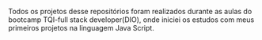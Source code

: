 Todos os projetos desse repositórios foram realizados durante as aulas do bootcamp TQI-full stack developer(DIO), onde iniciei os estudos com meus primeiros projetos na linguagem Java Script.

